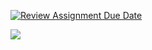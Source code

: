 [![Review Assignment Due Date](https://classroom.github.com/assets/deadline-readme-button-24ddc0f5d75046c5622901739e7c5dd533143b0c8e959d652212380cedb1ea36.svg)](https://classroom.github.com/a/foXtNvtG)


![](https://github.com/ACM40960/project-abolipathak/blob/main/Global_Mean_Temperature_Change.gif)
